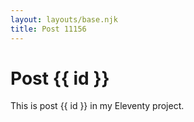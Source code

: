 ```yaml
---
layout: layouts/base.njk
title: Post 11156
---
```


# Post {{ id }}

This is post {{ id }} in my Eleventy project.
